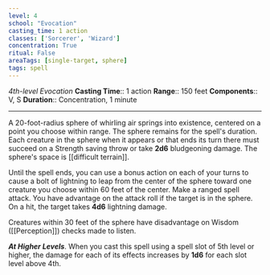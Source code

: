 ```yaml
---
level: 4
school: "Evocation"
casting_time: 1 action
classes: ['Sorcerer', 'Wizard']
concentration: True
ritual: False
areaTags: [single-target, sphere]
tags: spell
---
```


_4th-level Evocation_
**Casting Time**:: 1 action
**Range**:: 150 feet
**Components**:: V, S
**Duration**:: Concentration, 1 minute

---

A 20-foot-radius sphere of whirling air springs into existence, centered on a point you choose within range. The sphere remains for the spell's duration. Each creature in the sphere when it appears or that ends its turn there must succeed on a Strength saving throw or take **2d6** bludgeoning damage. The sphere's space is [[difficult terrain]].

Until the spell ends, you can use a bonus action on each of your turns to cause a bolt of lightning to leap from the center of the sphere toward one creature you choose within 60 feet of the center. Make a ranged spell attack. You have advantage on the attack roll if the target is in the sphere. On a hit, the target takes **4d6** lightning damage.

Creatures within 30 feet of the sphere have disadvantage on Wisdom ([[Perception]]) checks made to listen.


**_At Higher Levels_**. When you cast this spell using a spell slot of 5th level or higher, the damage for each of its effects increases by **1d6** for each slot level above 4th.


